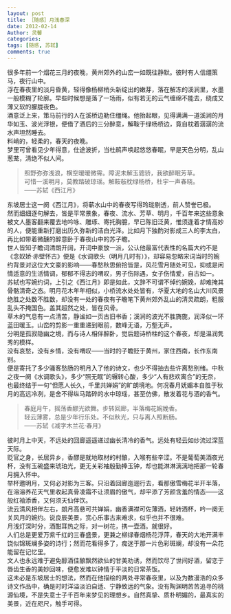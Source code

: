 ```yaml
---
layout: post
title: ［随感］月浅春深
date: 2012-02-14
Author: 灵馨
categories: 
tags: [随感, 苏轼]
comments: true
--- 
```

很多年前一个烟花三月的夜晚，黄州郊外的山峦一如既往静默。彼时有人信缰策马，夜行山中。  
浮在春夜里的淡月昏黄，轻得像杨柳梢头新绽出的嫩芽，落在解冻的溪涧里，水墨一般模糊了轮廓。早些时候想是落了一场雨，似有若无的云气缠绵不能去，绕成又薄又软的朦胧夜色。  
酒意泛上来，策马前行的人在溪桥边勒住缰绳。他抬起眼，见得满满一道溪涧的月华如玉、波光浮银，便借了酒后的三分醉意，解鞍于绿杨桥边，竟自枕着潺潺的流水声坦然睡去。  
料峭的，轻柔的，春天的夜晚。  
梦里可曾看见少年得意，仕途波折，当杜鹃声唤起悠悠春眠，早是天色分明，乱山葱茏，清绝不似人间。  
  
> 照野弥弥浅浪，横空暧暧微霄。障泥未解玉骢骄，我欲醉眠芳草。  
> 可惜一溪明月，莫教踏破琼瑶。解鞍敧枕绿杨桥，杜宇一声春晓。  
> ——苏轼《西江月》  
  
东坡居士这一阕《西江月》，将蕲水山中的春夜写得玲珑剔透，前人赞誉已极。  
然而细细逐句解去，皆是平常景象，春夜、流水、芳草、明月，千百年来这些意象被文人墨客翻来覆去地吟咏、雕琢、寄托胸臆，早已陈旧泛黄，惟须逢着才情高妙的人，便能重新打磨出历久弥新的洁白光泽。比如月下独酌对影成三人的李太白，再比如带着微醺的醉意卧于春夜山中的苏子瞻。  
世人皆知子瞻词清朗开阔，开词中豪放一派，公认他最富代表性的名篇大约不是《念奴娇·赤壁怀古》便是《水调歌头（明月几时有）》，却容易忽略宋词当时的婉约背景对这位大文豪的影响——春愁秋思俯拾皆是，风花雪月随处可见，抑或是闲情适意的生活情调，郁郁不得志的喟叹，男子伤际遇，女子伤情爱，自古如一。  
苏轼也写婉约词，上引之《西江月》即是如此，文辞不可谓不绰约婉娩，却难掩其骨骼清奇之态。明月花木年年相似，小桥流水处处皆有，华夏大地的名山大川风景绝胜之处数不胜数，却没有一处的春夜有子瞻笔下黄州郊外乱山的清灵疏朗，粗服乱头不掩国色。盖其超然之处，皆在风骨。  
草木的气息有一点清苦，静谧如一页古旧书香；溪涧的波光不胜旖旎，润泽似一环蓝田暖玉。山峦的剪影一重重递到眼前，数峰无语，万壑无声。  
分明是孤寂隐幽之境，而与诗人相伴醉卧，觉后题诗桥柱的这个春夜，却是温润隽秀的模样。  
没有哀愁，没有乡情，没有喟叹——当时的子瞻贬于黄州，家住西南，长作东南别。  
便是寄托了多少骚客愁肠的明月入了他的诗文，也少不得抽去些许离愁别绪。中秋之夜一阕《水调歌头》，多少“照无眠”的辗转心酸，多少“人有悲欢离合”的无奈，也最终结于一句“但愿人长久，千里共婵娟”的旷朗境地。何况春月妩媚本自胜于秋月的高远冷冽，是舍不得纵马踏碎的水中琼瑶，甚至仿佛，散发着花与酒的香气。  
  
> 春庭月午，摇荡香醪光欲舞。步转回廊，半落梅花婉娩香。  
> 轻云薄雾，总是少年行乐处。不似秋光，只与离人照断肠。  
> ——苏轼《减字木兰花·春月》  
  
彼时月上中天，不远处的回廊遥遥递过幽长清冷的香气。远处有轻云如纱流过深蓝天际。  
贬官之身，长居异乡，香醪是就地取材的村酿，入喉有些辛涩。不是葡萄美酒夜光杯，没有玉碗盛来琥珀光，更无关彩袖殷勤捧玉钟，却也能淋淋漓漓地把那一轮春月拥入怀中。  
举杯邀明月，又何必对影为三客。只沿着回廊迤逦行去，看那傲雪梅花半开半落，在溶溶养花天气里收起真骨凌霜不让须眉的傲气，却平添了芳颜含羞的情态——这般红袖添香，又何须天仙伴饮。  
流云清风相伴左右，朗月高悬可共婵娟，幽香满襟可佐薄酒，轻转酒杯，吟一阕无关风月的婉约。说良辰美景，赏心乐事古来难求，似乎也并不很难。  
月浅灯深时分，酒酣耳热之际，对一树花，携一壶酒。就很好。  
人们总是更爱万紫千红的三春盛景，更兼之柳绿春烟杨花浮萍，春天的大地开满丰饶似锦斑斓多姿的诗行；然而花看得多了，痴迷于那一片色彩斑斓，却没有一朵花能留在记忆里。  
文人也永远难于避免醇酒佳酿飘然欲仙的甘美劝诱，然而饮尽了世间好酒，留恋于唇齿生香的美妙回味，便愈发难以钟情于平淡的日常茶饭。  
这未必是东坡居士的想法，然而在他描绘的两处寻常春夜里，以及为数漫浩的众多诗文作品中，确是时时洋溢淡泊自适、宁静致远的气象。没有陶渊明苦苦追寻的桃源仙境，不是失意士子千百年来梦见的理想乡。自然真挚、质朴明媚的，最真实的美景，近在咫尺，触手可得。  
